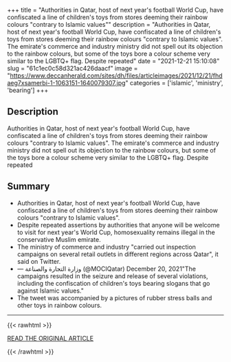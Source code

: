 +++
title = "Authorities in Qatar, host of next year's football World Cup, have confiscated a line of children's toys from stores deeming their rainbow colours "contrary to Islamic values""
description = "Authorities in Qatar, host of next year's football World Cup, have confiscated a line of children's toys from stores deeming their rainbow colours "contrary to Islamic values". The emirate's commerce and industry ministry did not spell out its objection to the rainbow colours, but some of the toys bore a colour scheme very similar to the LGBTQ+ flag. Despite repeated"
date = "2021-12-21 15:10:08"
slug = "61c1ec0c58d321ac426daacf"
image = "https://www.deccanherald.com/sites/dh/files/articleimages/2021/12/21/fhdaeg7xsamerbi-1-1063151-1640079307.jpg"
categories = ['islamic', 'ministry', 'bearing']
+++

## Description

Authorities in Qatar, host of next year's football World Cup, have confiscated a line of children's toys from stores deeming their rainbow colours "contrary to Islamic values". The emirate's commerce and industry ministry did not spell out its objection to the rainbow colours, but some of the toys bore a colour scheme very similar to the LGBTQ+ flag. Despite repeated

## Summary

- Authorities in Qatar, host of next year's football World Cup, have confiscated a line of children's toys from stores deeming their rainbow colours "contrary to Islamic values".
- Despite repeated assertions by authorities that anyone will be welcome to visit for next year's World Cup, homosexuality remains illegal in the conservative Muslim emirate.
- The ministry of commerce and industry "carried out inspection campaigns on several retail outlets in different regions across Qatar", it said on Twitter.
- — وزارة التجارة والصناعة (@MOCIQatar) December 20, 2021"The campaigns resulted in the seizure and release of several violations, including the confiscation of children's toys bearing slogans that go against Islamic values."
- The tweet was accompanied by a pictures of rubber stress balls and other toys in rainbow colours.

---

{{< rawhtml >}}
  <p class="article-category">
    <a target="_blank" href="https://www.deccanherald.com/international/qatar-seizes-rainbow-coloured-toys-it-deems-un-islamic-1063151.html">READ THE ORIGINAL ARTICLE</a>
  </p>
{{< /rawhtml >}}